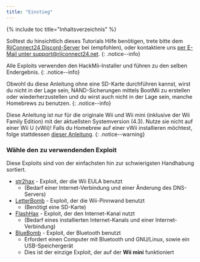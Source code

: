 ```yaml
---
title: "Einstieg"
---
```


{% include toc title="Inhaltsverzeichnis" %}

Solltest du hinsichtlich dieses Tutorials Hilfe benötigen, trete bitte dem [RiiConnect24 Discord-Server](https://discord.gg/rc24) bei (empfohlen), oder kontaktiere uns [per E-Mail unter support@riiconnect24.net](mailto:support@riiconnect24.net).
{: .notice--info}

Alle Exploits verwenden den HackMii-Installer und führen zu den selben Endergebnis.
{: .notice--info}

Obwohl du diese Anleitung ohne eine SD-Karte durchführen kannst, wirst du nicht in der Lage sein, NAND-Sicherungen mittels BootMii zu erstellen oder wiederherzustellen und du wirst auch nicht in der Lage sein, manche Homebrews zu benutzen.
{: .notice--info}

Diese Anleitung ist nur für die originale Wii und Wii mini (inklusive der Wii Family Edition) mit der aktuellsten Systemversion (4.3). Nutze sie nicht auf einer Wii U (vWii)! Falls du Homebrew auf einer vWii installieren möchtest, folge stattdessen [dieser Anleitung](https://wiiu.hacks.guide).
{: .notice--warning}

### Wähle den zu verwendenden Exploit

Diese Exploits sind von der einfachsten hin zur schwierigsten Handhabung sortiert.

- [str2hax](str2hax) - Exploit, der die Wii EULA benutzt
    * (Bedarf einer Internet-Verbindung und einer Änderung des DNS-Servers)
- [LetterBomb](letterbomb) - Exploit, der die Wii-Pinnwand benutzt
    * (Benötigt eine SD-Karte)
- [FlashHax](flashhax) - Exploit, der den Internet-Kanal nutzt
    * (Bedarf eines installierten Internet-Kanals und einer Internet-Verbindung)
- [BlueBomb](bluebomb) - Exploit, der Bluetooth benutzt
    * Erfordert einen Computer mit Bluetooth und GNU/Linux, sowie ein USB-Speichergerät
    * Dies ist der einzige Exploit, der auf der **Wii mini** funktioniert
